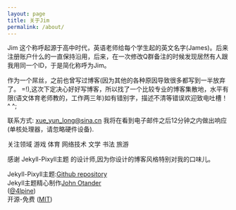 ```yaml
---
layout: page
title: 关于Jim
permalink: /about/
--- 
```


Jim 这个称呼起源于高中时代，英语老师给每个学生起的英文名字(James)。后来注册账户什么的一直保持沿用，后来，在一次修改Q群备注的时候发现居然有人跟我用同一个ID，于是简化称呼为Jim。  

作为一个屌丝，之前也曾写过博客(因为其他的各种原因导致很多都写到一半放弃了。 =!),这次下定决心好好写博客，所以找了一个比较专业的博客集散地，水平有限(语文体育老师教的，工作两三年)如有错别字，描述不清等错误欢迎致电吐槽！ ^ ^;  

联系方式: xue_yun_long@sina.cn 
我将在看到电子邮件之后12分钟之内做出响应(单核处理器，请忽略硬件设备). 

关注领域 游戏 体育 网络技术 文学 书法 旅游

感谢 Jekyll-Pixyll主题 的设计师,因为你设计的博客风格特别对我的口味儿。  

Jekyll-Pixyll主题:[Github repository](https://github.com/johnotander/pixyll)  
Jekyll主题精心制作[John Otander](http://johnotander.com)  
([@4lpine](https://twitter.com/4lpine))  
开源-免费 ([MIT](http://opensource.org/licenses/MIT))  
